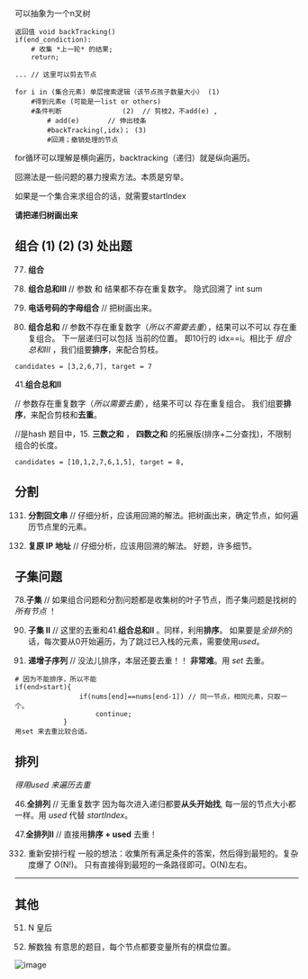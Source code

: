 可以抽象为一个n叉树
```
返回值 void backTracking() 
if(end_condiction):
    # 收集 *上一轮* 的结果;
    return;
    
... // 这里可以剪去节点

for i in (集合元素) 单层搜索逻辑（该节点孩子数量大小） (1)
    #得到元素e (可能是一list or others) 
    #条件判断               (2)  // 剪枝2，不add(e) , 
        # add(e)       // 伸出枝条
        #backTracking(,idx)； (3)
        #回溯；撤销处理的节点
```
for循环可以理解是横向遍历，backtracking（递归）就是纵向遍历。

回溯法是一些问题的暴力搜索方法。本质是穷举。


如果是一个集合来求组合的话，就需要startIndex

**请把递归树画出来**

## 组合   (1) (2) (3) 处出题

77. **组合**   

216. **组合总和III**    //  参数 和 结果都不存在重复数字。 隐式回溯了 int sum

80. **电话号码的字母组合**    // 把树画出来。


39. **组合总和**   // 参数不存在重复数字（*所以不需要去重*），结果可以不可以 存在重复组合。  下一层递归可以包括 当前的位置。 即10行的 idx==i。相比于 *组合总和III* ，我们组要**排序**，来配合剪枝。
```
candidates = [3,2,6,7], target = 7
```

41.**组合总和II**

// 参数存在重复数字（*所以需要去重*），结果不可以 存在重复组合。   我们组要**排序**，来配合剪枝和**去重**。 

//是hash 题目中，15. **三数之和** ，  **四数之和** 的拓展版(排序+二分查找)，不限制组合的长度。
```
candidates = [10,1,2,7,6,1,5], target = 8,
```


## 分割
131. **分割回文串**   // 仔细分析，应该用回溯的解法。把树画出来，确定节点，如何遍历节点里的元素。

133. **复原 IP 地址**  //  仔细分析，应该用回溯的解法。  好题，许多细节。

## 子集问题
78.**子集**   // 如果组合问题和分割问题都是收集树的叶子节点，而子集问题是找树的 *所有节点* ！

90. **子集 II**  // 这里的去重和41.**组合总和II**  。同样，利用**排序**。 如果要是*全排列*的话，每次要从0开始遍历，为了跳过已入栈的元素，需要使用*used*。

491. **递增子序列**  //  没法儿排序，本层还要去重！！ **非常难**。用 *set* 去重。
```
# 因为不能排序，所以不能
if(end>start){
                if(nums[end]==nums[end-1]) // 同一节点，相同元素，只取一个。
                    continue;                                
            }
用set 来去重比较合适。
```


## 排列   
*得用used 来遍历去重*

46.**全排列** // 无重复数字  因为每次进入递归都要**从头开始找**, 每一层的节点大小都一样。用 *used* 代替 *startIndex*。

47.**全排列II**  //  直接用**排序 + used** 去重！

332. 重新安排行程  一般的想法：收集所有满足条件的答案，然后得到最短的。复杂度爆了 O(N!)。  只有直接得到最短的一条路径即可。O(N)左右。
--------------
## 其他
51. N 皇后

37. 解数独  有意思的题目，每个节点都要变量所有的棋盘位置。

![image](https://user-images.githubusercontent.com/67401289/166619625-f11221ce-cb39-4a6c-a829-2af3e45e33c3.png)




